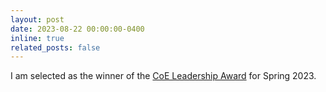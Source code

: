 ```yaml
---
layout: post
date: 2023-08-22 00:00:00-0400
inline: true
related_posts: false
---
```


I am selected as the winner of the [CoE Leadership Award](https://coeng.kaist.ac.kr/student/innovator) for Spring 2023.